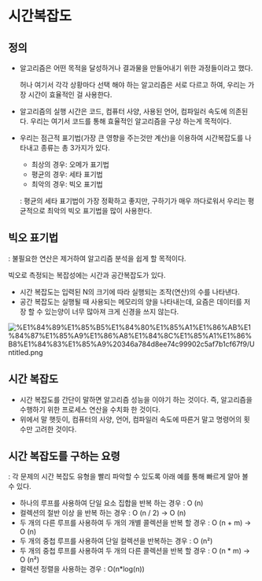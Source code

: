 # 시간복잡도

## 정의

- 알고리즘은 어떤 목적을 달성하거나 결과물을 만들어내기 위한 과정들이라고 했다.

    허나 여기서 각각 상황마다 선택 해야 하는 알고리즘은 서로 다르고 하여, 우리는 가장 시간이 효율적인 걸 사용한다.

- 알고리즘의 실행 시간은 코드, 컴퓨터 사양, 사용된 언어, 컴파일러 속도에 의존된다. 우리는 여기서 코드를 통해 효율적인 알고리즘을 구상 하는게 목적이다.
- 우리는 점근적 표기법(가장 큰 영향을 주는것만 계산)을 이용하여 시간복잡도를 나타내고 종류는 총 3가지가 있다.
    - 최상의 경우: 오메가 표기법
    - 평균의 경우: 세타 표기법
    - 최악의 경우: 빅오 표기법

    : 평균의 세타 표기법이 가장 정확하고 좋지만, 구하기가 매우 까다로워서 우리는 평균적으로 최악의 빅오 표기법을 많이 사용한다.

## 빅오 표기법

: 불필요한 연산은 제거하여 알고리즘 분석을 쉽게 할 목적이다.

빅오로 측정되는 복잡성에는 시간과 공간복잡도가 있다.

- 시간 복잡도는 입력된  N의 크기에 따라 실행되는 조작(연산)의 수를 나타낸다.
- 공간 복잡도는 실행될 때 사용되는 메모리의 양을 나타내는데, 요즘은 데이터를 저장 할 수 있는양이 너무 많아져 크게 신경을 쓰지 않는다.

![%E1%84%89%E1%85%B5%E1%84%80%E1%85%A1%E1%86%AB%E1%84%87%E1%85%A9%E1%86%A8%E1%84%8C%E1%85%A1%E1%86%B8%E1%84%83%E1%85%A9%20346a784d8ee74c99902c5af7b1cf67f9/Untitled.png](%E1%84%89%E1%85%B5%E1%84%80%E1%85%A1%E1%86%AB%E1%84%87%E1%85%A9%E1%86%A8%E1%84%8C%E1%85%A1%E1%86%B8%E1%84%83%E1%85%A9%20346a784d8ee74c99902c5af7b1cf67f9/Untitled.png)

## 시간 복잡도

- 시간 복잡도를 간단이 말하면 알고리즘 성능을 이야기 하는 것이다. 즉, 알고리즘을 수행하기 위한 프로세스 연산을 수치화 한 것이다.
- 위에서 말 햇듯이, 컴퓨터의 사양, 언어, 컴파일러 속도에 따른거 말고 명령어의 횟수만 고려한 것이다.

## 시간 복잡도를 구하는 요령

: 각 문제의 시간 복잡도 유형을 빨리 파악할 수 있도록 아래 예를 통해 빠르게 알아 볼 수 있다.

- 하나의 루프를 사용하여 단일 요소 집합을 반복 하는 경우 : O (n)
- 컬렉션의 절반 이상 을 반복 하는 경우 : O (n / 2) -> O (n)
- 두 개의 다른 루프를 사용하여 두 개의 개별 콜렉션을 반복 할 경우 : O (n + m) -> O (n)
- 두 개의 중첩 루프를 사용하여 단일 컬렉션을 반복하는 경우 : O (n²)
- 두 개의 중첩 루프를 사용하여 두 개의 다른 콜렉션을 반복 할 경우 : O (n * m) -> O (n²)
- 컬렉션 정렬을 사용하는 경우 : O(n*log(n))